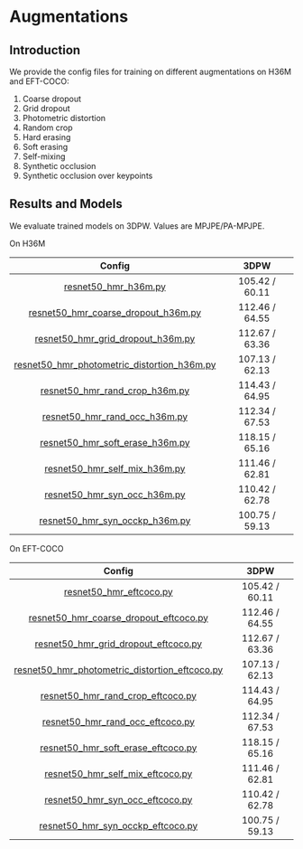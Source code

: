 # Augmentations

## Introduction

We provide the config files for training on different augmentations on H36M and EFT-COCO:
1. Coarse dropout
2. Grid dropout
3. Photometric distortion
4. Random crop
5. Hard erasing
6. Soft erasing
7. Self-mixing
8. Synthetic occlusion
9. Synthetic occlusion over keypoints



## Results and Models

We evaluate trained models on 3DPW. Values are MPJPE/PA-MPJPE.

On H36M

| Config | 3DPW    |
|:------:|:-------:|
| [resnet50_hmr_h36m.py](resnet50_hmr_h36m.py) | 105.42 / 60.11 |
| [resnet50_hmr_coarse_dropout_h36m.py](resnet50_hmr_coarse_dropout_h36m.py) | 112.46 / 64.55 |
| [resnet50_hmr_grid_dropout_h36m.py](resnet50_hmr_grid_dropout_h36m.py) | 112.67 / 63.36 |
| [resnet50_hmr_photometric_distortion_h36m.py](resnet50_hmr_photometric_distortion_h36m.py) | 107.13 / 62.13 |
| [resnet50_hmr_rand_crop_h36m.py](resnet50_hmr_rand_crop_h36m.py) | 114.43 / 64.95 |
| [resnet50_hmr_rand_occ_h36m.py](resnet50_hmr_rand_occ_h36m.py) | 112.34 / 67.53 |
| [resnet50_hmr_soft_erase_h36m.py](resnet50_hmr_soft_erase_h36m.py) | 118.15 / 65.16 |
| [resnet50_hmr_self_mix_h36m.py](resnet50_hmr_self_mix_h36m.py) | 111.46 / 62.81 |
| [resnet50_hmr_syn_occ_h36m.py](resnet50_hmr_syn_occ_h36m.py) | 110.42 / 62.78 |
| [resnet50_hmr_syn_occkp_h36m.py](resnet50_hmr_syn_occkp_h36m.py) | 100.75 / 59.13 |


On EFT-COCO

| Config | 3DPW    |
|:------:|:-------:|
| [resnet50_hmr_eftcoco.py](resnet50_hmr_eftcoco.py) | 105.42 / 60.11 |
| [resnet50_hmr_coarse_dropout_eftcoco.py](resnet50_hmr_coarse_dropout_eftcoco.py) | 112.46 / 64.55 |
| [resnet50_hmr_grid_dropout_eftcoco.py](resnet50_hmr_grid_dropout_eftcoco.py) | 112.67 / 63.36 |
| [resnet50_hmr_photometric_distortion_eftcoco.py](resnet50_hmr_photometric_distortion_eftcoco.py) | 107.13 / 62.13 |
| [resnet50_hmr_rand_crop_eftcoco.py](resnet50_hmr_rand_crop_eftcoco.py) | 114.43 / 64.95 |
| [resnet50_hmr_rand_occ_eftcoco.py](resnet50_hmr_rand_occ_eftcoco.py) | 112.34 / 67.53 |
| [resnet50_hmr_soft_erase_eftcoco.py](resnet50_hmr_soft_erase_eftcoco.py) | 118.15 / 65.16 |
| [resnet50_hmr_self_mix_eftcoco.py](resnet50_hmr_self_mix_eftcoco.py) | 111.46 / 62.81 |
| [resnet50_hmr_syn_occ_eftcoco.py](resnet50_hmr_syn_occ_eftcoco.py) | 110.42 / 62.78 |
| [resnet50_hmr_syn_occkp_eftcoco.py](resnet50_hmr_syn_occkp_eftcoco.py) | 100.75 / 59.13 |